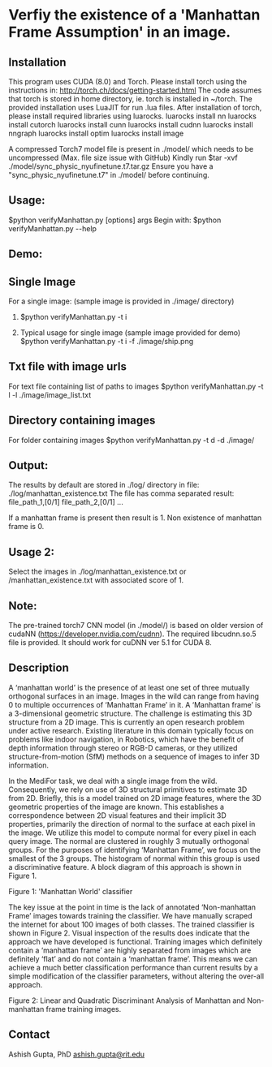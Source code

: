 # Verfiy the existence of a 'Manhattan Frame Assumption' in an image.

## Installation
This program uses CUDA (8.0) and Torch.
Please install torch using the instructions in: http://torch.ch/docs/getting-started.html
The code assumes that torch is stored in home directory, ie. torch is installed in ~/torch.
The provided installation uses LuaJIT for run .lua files.
After installation of torch, please install required libraries using luarocks.
luarocks install nn
luarocks install  cutorch
luarocks install  cunn
luarocks install  cudnn
luarocks install  nngraph
luarocks install  optim
luarocks install  image

A compressed Torch7 model file is present in ./model/ which needs to be uncompressed (Max. file size issue with GitHub)
Kindly run $tar -xvf ./model/sync_physic_nyufinetune.t7.tar.gz
Ensure you have a "sync_physic_nyufinetune.t7" in ./model/ before continuing.


## Usage:
$python verifyManhattan.py [options] args
Begin with:
$python verifyManhattan.py --help

## Demo:

## Single Image
For a single image: (sample image is provided in ./image/ directory)
1. $python verifyManhattan.py -t i

2. Typical usage for single image (sample image provided for demo)
$python verifyManhattan.py -t i -f ./image/ship.png

## Txt file with image urls
For text file containing list of paths to images
$python verifyManhattan.py -t l -l ./image/image_list.txt

## Directory containing images
For folder containing images
$python verifyManhattan.py -t d -d ./image/


## Output:
The results by default are stored in ./log/ directory in file: ./log/manhattan_existence.txt
The file has comma separated result:
file_path_1,[0/1]
file_path_2,[0/1]
...

If a manhattan frame is present then result is 1. Non existence of manhattan frame is 0.

## Usage 2:
Select the images in ./log/manhattan_existence.txt or <result-folder>/manhattan_existence.txt with associated score of 1.

## Note:
The pre-trained torch7 CNN model (in ./model/) is based on older version of cudaNN (https://developer.nvidia.com/cudnn). The required libcudnn.so.5 file is provided. It should work for cuDNN ver 5.1 for CUDA 8.

## Description

A ‘manhattan world’ is the presence of at least one set of three mutually orthogonal surfaces in an image. Images in the wild can range from having 0 to multiple occurrences of ‘Manhattan Frame’ in it. A ‘Manhattan frame’ is a 3-dimensional geometric structure. The challenge is estimating this 3D structure from a 2D image. This is currently an open research problem under active research. Existing literature in this domain typically focus on problems like indoor navigation, in Robotics, which have the benefit of depth information through stereo or RGB-D cameras, or they utilized structure-from-motion (SfM) methods on a sequence of images to infer 3D information.

In the MediFor task, we deal with a single image from the wild. Consequently, we rely on use of 3D structural primitives to estimate 3D from 2D. Briefly, this is a model trained on 2D image features, where the 3D geometric properties of the image are known. This establishes a correspondence between 2D visual features and their implicit 3D properties, primarily the direction of normal to the surface at each pixel in the image. We utilize this model to compute normal for every pixel in each query image. The normal are clustered in roughly 3 mutually orthogonal groups. For the purposes of identifying ‘Manhattan Frame’, we focus on the smallest of the 3 groups. The histogram of normal within this group is used a discriminative feature. A block diagram of this approach is shown in Figure 1.

Figure 1: 'Manhattan World' classifier

The key issue at the point in time is the lack of annotated ‘Non-manhattan Frame’ images towards training the classifier. We have manually scraped the internet for about 100 images of both classes. The trained classifier is shown in Figure 2. Visual inspection of the results does indicate that the approach we have developed is functional. Training images which definitely contain a ‘manhattan frame’ are highly separated from images which are definitely ‘flat’ and do not contain a ‘manhattan frame’. This means we can achieve a much better classification performance than current results by a simple modification of the classifier parameters, without altering the over-all approach.

Figure 2: Linear and Quadratic Discriminant Analysis of Manhattan and Non-manhattan frame training images.

## Contact
Ashish Gupta, PhD
ashish.gupta@rit.edu

